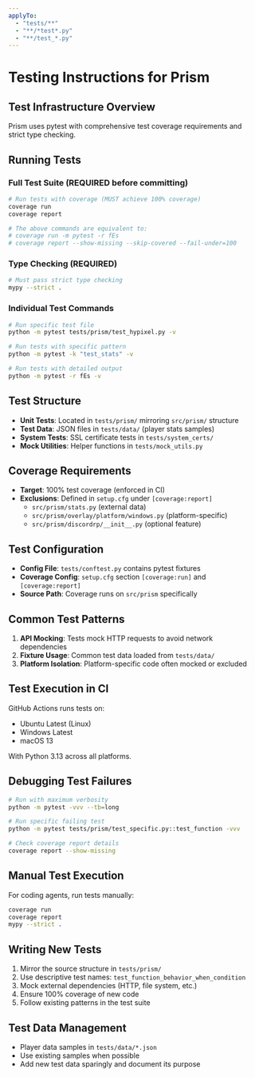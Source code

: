 ```yaml
---
applyTo: 
  - "tests/**"
  - "**/*test*.py"
  - "**/test_*.py"
---
```


# Testing Instructions for Prism

## Test Infrastructure Overview
Prism uses pytest with comprehensive test coverage requirements and strict type checking.

## Running Tests

### Full Test Suite (REQUIRED before committing)
```bash
# Run tests with coverage (MUST achieve 100% coverage)
coverage run
coverage report

# The above commands are equivalent to:
# coverage run -m pytest -r fEs
# coverage report --show-missing --skip-covered --fail-under=100
```

### Type Checking (REQUIRED)
```bash
# Must pass strict type checking
mypy --strict .
```

### Individual Test Commands
```bash
# Run specific test file
python -m pytest tests/prism/test_hypixel.py -v

# Run tests with specific pattern
python -m pytest -k "test_stats" -v

# Run tests with detailed output
python -m pytest -r fEs -v
```

## Test Structure
- **Unit Tests**: Located in `tests/prism/` mirroring `src/prism/` structure
- **Test Data**: JSON files in `tests/data/` (player stats samples)
- **System Tests**: SSL certificate tests in `tests/system_certs/`
- **Mock Utilities**: Helper functions in `tests/mock_utils.py`

## Coverage Requirements
- **Target**: 100% test coverage (enforced in CI)
- **Exclusions**: Defined in `setup.cfg` under `[coverage:report]`
  - `src/prism/stats.py` (external data)
  - `src/prism/overlay/platform/windows.py` (platform-specific)
  - `src/prism/discordrp/__init__.py` (optional feature)

## Test Configuration
- **Config File**: `tests/conftest.py` contains pytest fixtures
- **Coverage Config**: `setup.cfg` section `[coverage:run]` and `[coverage:report]`
- **Source Path**: Coverage runs on `src/prism` specifically

## Common Test Patterns
1. **API Mocking**: Tests mock HTTP requests to avoid network dependencies
2. **Fixture Usage**: Common test data loaded from `tests/data/`
3. **Platform Isolation**: Platform-specific code often mocked or excluded

## Test Execution in CI
GitHub Actions runs tests on:
- Ubuntu Latest (Linux)
- Windows Latest  
- macOS 13

With Python 3.13 across all platforms.

## Debugging Test Failures
```bash
# Run with maximum verbosity
python -m pytest -vvv --tb=long

# Run specific failing test
python -m pytest tests/prism/test_specific.py::test_function -vvv

# Check coverage report details
coverage report --show-missing
```

## Manual Test Execution
For coding agents, run tests manually:
```bash
coverage run
coverage report
mypy --strict .
```

## Writing New Tests
1. Mirror the source structure in `tests/prism/`
2. Use descriptive test names: `test_function_behavior_when_condition`
3. Mock external dependencies (HTTP, file system, etc.)
4. Ensure 100% coverage of new code
5. Follow existing patterns in the test suite

## Test Data Management
- Player data samples in `tests/data/*.json`
- Use existing samples when possible
- Add new test data sparingly and document its purpose